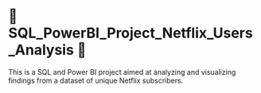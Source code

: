  # :movie_camera: SQL_PowerBI_Project_Netflix_Users_Analysis :movie_camera:
This is a SQL and Power BI project aimed at analyzing and visualizing findings from a dataset of unique Netflix subscribers.
